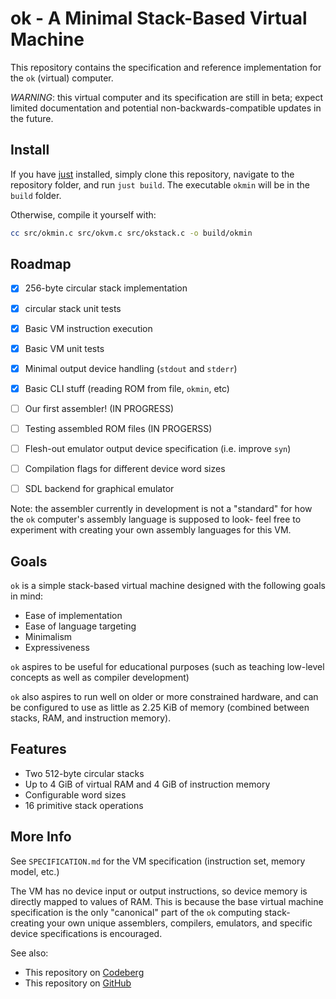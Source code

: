 # ok - A Minimal Stack-Based Virtual Machine

This repository contains the specification and reference implementation for the 
`ok` (virtual) computer.

*WARNING*: this virtual computer and its specification are still in beta; 
expect limited documentation and potential non-backwards-compatible updates in 
the future.

## Install

If you have [just](https://github.com/casey/just) installed, simply clone this 
repository, navigate to the repository folder, and run `just build`. The 
executable `okmin` will be in the `build` folder.

Otherwise, compile it yourself with:

```sh
cc src/okmin.c src/okvm.c src/okstack.c -o build/okmin
```

## Roadmap

- [x] 256-byte circular stack implementation
- [x] circular stack unit tests
- [x] Basic VM instruction execution
- [x] Basic VM unit tests
- [x] Minimal output device handling (`stdout` and `stderr`)
- [x] Basic CLI stuff (reading ROM from file, `okmin`, etc)
- [ ] Our first assembler! (IN PROGRESS)
- [ ] Testing assembled ROM files (IN PROGERSS)
- [ ] Flesh-out emulator output device specification (i.e. improve `syn`)
- [ ] Compilation flags for different device word sizes
- [ ] SDL backend for graphical emulator


Note: the assembler currently in development is not a "standard" for how the 
`ok` computer's assembly language is supposed to look- feel free to experiment
with creating your own assembly languages for this VM.

## Goals

`ok` is a simple stack-based virtual machine designed with the following goals 
in mind:

- Ease of implementation
- Ease of language targeting
- Minimalism
- Expressiveness

`ok` aspires to be useful for educational purposes (such as teaching low-level 
concepts as well as compiler development) 

`ok` also aspires to run well on older or more constrained hardware, and can
be configured to use as little as 2.25 KiB of memory (combined between stacks, 
RAM, and instruction memory). 

## Features

- Two 512-byte circular stacks
- Up to 4 GiB of virtual RAM and 4 GiB of instruction memory
- Configurable word sizes
- 16 primitive stack operations

## More Info

See `SPECIFICATION.md` for the VM specification (instruction set, 
memory model, etc.)

The VM has no device input or output instructions, so device memory is directly 
mapped to values of RAM. This is because the base virtual machine specification 
is the only "canonical" part of the `ok` computing stack- creating your own 
unique assemblers, compilers, emulators, and specific device specifications is 
encouraged.

See also:

- This repository on [Codeberg](https://codeberg.org/hitogata/ok)
- This repository on [GitHub](https://github.com/goneal26/ok)
